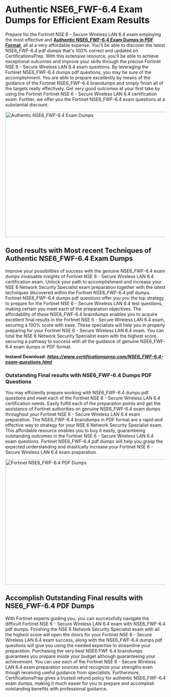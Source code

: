 <h1><strong>Authentic NSE6_FWF-6.4 Exam Dumps for Efficient Exam Results</strong></h1>
<p>Prepare for the Fortinet NSE 6 - Secure Wireless LAN 6.4 exam employing the most effective and <a href="https://www.certificationsprep.com/NSE6_FWF-6.4-exam-questions.html"><strong>Authentic NSE6_FWF-6.4 Exam Dumps in PDF Format</strong></a>, all at a very affordable expense. You'll be able to discover the latest NSE6_FWF-6.4 pdf dumps that's 100% correct and updated on CertificationsPrep. With this extensive resource, you'll be able to achieve exceptional outcomes and improve your skills through the precise Fortinet NSE 6 - Secure Wireless LAN 6.4 exam questions. By leveraging the Fortinet NSE6_FWF-6.4 dumps pdf questions, you may be sure of the accomplishment. You are able to prepare excellently by means of the guidance of the Fortinet NSE6_FWF-6.4 braindumps and simply finish all of the targets really effectively. Get very good outcomes at your first take by using the Fortinet Fortinet NSE 6 - Secure Wireless LAN 6.4 certification exam. Further, we offer you the Fortinet NSE6_FWF-6.4 exam questions at a substantial discount.</p>
<p><img src="https://i.imgur.com/XTkKqDV.png" alt="Authentic NSE6_FWF-6.4 Exam Dumps" width="700" height="394" /></p>
<h2><strong>Good results with Most recent Techniques of Authentic NSE6_FWF-6.4 Exam Dumps</strong></h2>
<p>Improve your possibilities of success with the genuine NSE6_FWF-6.4 exam dumps invaluable insights of Fortinet NSE 6 - Secure Wireless LAN 6.4 certification exam. Unlock your path to accomplishment and increase your NSE 6 Network Security Specialist exam preparation together with the latest techniques discovered within the Fortinet NSE6_FWF-6.4 pdf dumps. Fortinet NSE6_FWF-6.4 dumps pdf questions offer you you the top strategy to prepare for the Fortinet NSE 6 - Secure Wireless LAN 6.4 test questions, making certain you meet each of the preparation objectives. The affordability of these NSE6_FWF-6.4 braindumps enables you to acquire excellent final results in the Fortinet NSE 6 - Secure Wireless LAN 6.4 exam, securing a 100% score with ease. These specialists will help you in properly preparing for your Fortinet NSE 6 - Secure Wireless LAN 6.4 exam. You can total the NSE 6 Network Security Specialist exam with the highest score, securing a pathway to success with all the guidance of genuine NSE6_FWF-6.4 exam dumps in PDF format.&nbsp;</p>
<p><strong>Instand Download:</strong>&nbsp;<strong><a href="https://www.certificationsprep.com/NSE6_FWF-6.4-exam-questions.html"><em>https://www.certificationsprep.com/NSE6_FWF-6.4-exam-questions.html</em></a></strong></p>
<h3><strong>Outstanding Final results with NSE6_FWF-6.4 Dumps PDF Questions</strong></h3>
<p>You may efficiently prepare working with NSE6_FWF-6.4 dumps pdf questions and meet each of the Fortinet NSE 6 - Secure Wireless LAN 6.4 certification needs. Easily fulfill each of the preparation points and get the assistance of Fortinet authorities on genuine NSE6_FWF-6.4 exam dumps throughout your Fortinet NSE 6 - Secure Wireless LAN 6.4 exam preparation. The NSE6_FWF-6.4 braindumps in PDF format are a rapid and effective way to strategy for your NSE 6 Network Security Specialist exam. This affordable resource enables you to buy it easily, guaranteeing outstanding outcomes in the Fortinet NSE 6 - Secure Wireless LAN 6.4 exam questions. Fortinet NSE6_FWF-6.4 pdf dumps will help you grasp the expected understanding and drastically increase your Fortinet NSE 6 - Secure Wireless LAN 6.4 exam preparation.</p>
<p><a href="https://www.certificationsprep.com/NSE6_FWF-6.4-exam-questions.html"><img src="https://i.imgur.com/DQYUJ45.png" alt="Fortinet NSE6_FWF-6.4 PDF Dumps" width="700" height="394" /></a></p>
<h2><strong>Accomplish Outstanding Final results with NSE6_FWF-6.4 PDF Dumps</strong></h2>
<p>With Fortinet experts guiding you, you can successfully navigate the difficult Fortinet NSE 6 - Secure Wireless LAN 6.4 exam with NSE6_FWF-6.4 pdf dumps. Finishing the NSE 6 Network Security Specialist exam with all the highest score will open the doors for your Fortinet NSE 6 - Secure Wireless LAN 6.4 exam success, along with the NSE6_FWF-6.4 dumps pdf questions will give you using the needed expertise to streamline your preparation. Purchasing the very best NSE6 FWF 6.4 braindumps guarantees you prepare inside your budget although guaranteeing your achievement. You can use each of the Fortinet NSE 6 - Secure Wireless LAN 6.4 exam preparation sources and recognize your strengths even though receiving useful guidance from specialists. Furthermore, CertificationsPrep gives a trusted refund policy for authentic NSE6_FWF-6.4 exam dumps, making it much easier for you to prepare and accomplish outstanding benefits with professional guidance.</p>

